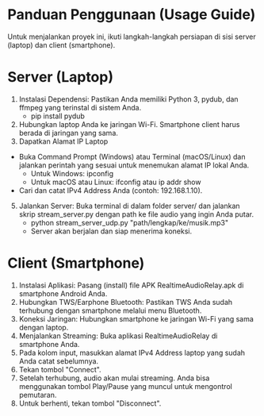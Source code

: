 # Panduan Penggunaan (Usage Guide)
Untuk menjalankan proyek ini, ikuti langkah-langkah persiapan di sisi server (laptop) dan client (smartphone).

# Server (Laptop)

1. Instalasi Dependensi: Pastikan Anda memiliki Python 3, pydub, dan ffmpeg yang terinstal di sistem Anda.
    - pip install pydub
2. Hubungkan laptop Anda ke jaringan Wi-Fi. Smartphone client harus berada di jaringan yang sama.
3. Dapatkan Alamat IP Laptop
  - Buka Command Prompt (Windows) atau Terminal (macOS/Linux) dan jalankan perintah yang sesuai untuk menemukan alamat IP lokal Anda.
      - Untuk Windows: ipconfig
      - Untuk macOS atau Linux: ifconfig atau ip addr show
  - Cari dan catat IPv4 Address Anda (contoh: 192.168.1.10).
5. Jalankan Server: Buka terminal di dalam folder server/ dan jalankan skrip stream_server.py dengan path ke file audio yang ingin Anda putar.
    - python stream_server_udp.py "path/lengkap/ke/musik.mp3"
    - Server akan berjalan dan siap menerima koneksi.

# Client (Smartphone)

1. Instalasi Aplikasi: Pasang (install) file APK RealtimeAudioRelay.apk di smartphone Android Anda.
2. Hubungkan TWS/Earphone Bluetooth: Pastikan TWS Anda sudah terhubung dengan smartphone melalui menu Bluetooth.
3. Koneksi Jaringan: Hubungkan smartphone ke jaringan Wi-Fi yang sama dengan laptop.
4. Menjalankan Streaming: Buka aplikasi RealtimeAudioRelay di smartphone Anda.
5. Pada kolom input, masukkan alamat IPv4 Address laptop yang sudah Anda catat sebelumnya.
6. Tekan tombol "Connect".
7. Setelah terhubung, audio akan mulai streaming. Anda bisa menggunakan tombol Play/Pause yang muncul untuk mengontrol pemutaran.
8. Untuk berhenti, tekan tombol "Disconnect".
